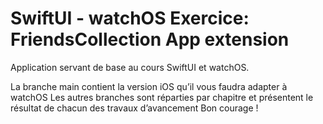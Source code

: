 # SwiftUI - watchOS Exercice: FriendsCollection App extension

Application servant de base au cours SwiftUI et watchOS.

La branche main contient la version iOS qu’il vous faudra adapter à watchOS
Les autres branches sont réparties par chapitre et présentent le résultat de chacun des travaux d’avancement
Bon courage !
